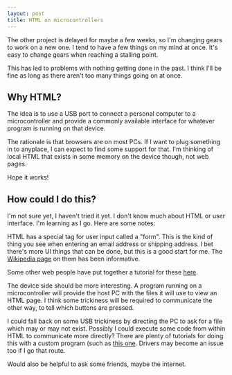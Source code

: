 ```yaml
---
layout: post
title: HTML on microcontrollers
---
```


The other project is delayed for maybe a few weeks, so I'm changing gears to work on a new one.  I tend to have a few things on my mind at once.  It's easy to change gears when reaching a stalling point.

This has led to problems with nothing getting done in the past.  I think I'll be fine as long as there aren't too many things going on at once.

## Why HTML?

The idea is to use a USB port to connect a personal computer to a microcontroller and provide a commonly available interface for whatever program is running on that device.

The rationale is that browsers are on most PCs.  If I want to plug something in to anyplace, I can expect to find some support for that.  I'm thinking of local HTML that exists in some memory on the device though, not web pages.

Hope it works!

## How could I do this?

I'm not sure yet, I haven't tried it yet.  I don't know much about HTML or user interface.  I'm learning as I go.  Here are some notes:

HTML has a special tag for user input called a "form".  This is the kind of thing you see when entering an email address or shipping address.  I bet there's more UI things that can be done, but this is a good start for me.  The [Wikipedia page](https://en.wikipedia.org/wiki/Form_%28HTML%29) on them has been informative.

Some other web people have put together a tutorial for these [here](http://www.htmlgoodies.com/tutorials/forms/article.php/3479121).

The device side should be more interesting.  A program running on a microcontroller will provide the host PC with the files it will use to view an HTML page.  I think some trickiness will be required to communicate the other way, to tell which buttons are pressed.

I could fall back on some USB trickiness by directing the PC to ask for a file which may or may not exist.  Possibly I could execute some code from within HTML to communicate more directly?  There are plenty of tutorials for doing this with a custom program (such as [this one](http://www.waitingforfriday.com/index.php/Building_a_PIC18F_USB_device).  Drivers may become an issue too if I go that route.

Would also be helpful to ask some friends, maybe the internet.
